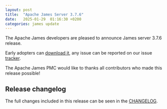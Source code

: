 ```yaml
---
layout: post
title:  "Apache James Server 3.7.6"
date:   2025-01-29  01:16:30 +0200
categories: james update
---
```


The Apache James developers are pleased to announce James server 3.7.6 release.

Early adopters can [download it][download], any issue can be reported on our issue [tracker][tracker].

The Apache James PMC would like to thanks all contributors who made this release possible!

## Release changelog

The full changes included in this release can be seen in the [CHANGELOG][CHANGELOG].

[CHANGELOG]: https://github.com/apache/james-project/blob/master/CHANGELOG.md#376
[tracker]: https://issues.apache.org/jira/browse/JAMES
[download]: http://james.apache.org/download.cgi#Apache_James_Server
